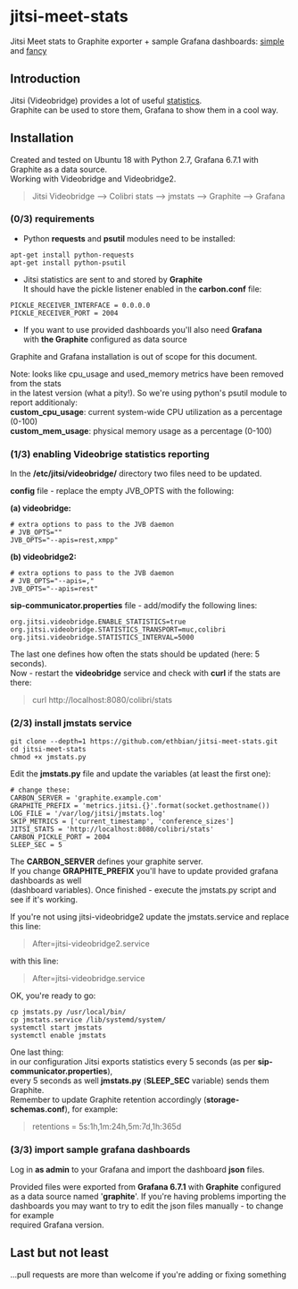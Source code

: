 # jitsi-meet-stats
Jitsi Meet stats to Graphite exporter + sample Grafana dashboards: 
[simple](https://ethbian.org/images/jitsi/jitsi-stats-simple.png) and 
[fancy](https://ethbian.org/images/jitsi/jitsi-stats-fancy.png)  

## Introduction
Jitsi (Videobridge) provides a lot of useful [statistics](https://github.com/jitsi/jitsi-videobridge/blob/master/doc/statistics.md).  
Graphite can be used to store them, Grafana to show them in a cool way.  

## Installation

Created and tested on Ubuntu 18 with Python 2.7, Grafana 6.7.1 with Graphite as a data source.  
Working with Videobridge and Videobridge2.

> Jitsi Videobridge --> Colibri stats --> jmstats --> Graphite --> Grafana

### (0/3) requirements

* Python **requests** and **psutil** modules need to be installed:

```
apt-get install python-requests
apt-get install python-psutil
```

* Jitsi statistics are sent to and stored by **Graphite**  
  It should have the pickle listener enabled in the **carbon.conf** file:

```
PICKLE_RECEIVER_INTERFACE = 0.0.0.0
PICKLE_RECEIVER_PORT = 2004
```
  
* If you want to use provided dashboards you'll also need **Grafana**  
  with **the Graphite** configured as data source  
  
Graphite and Grafana installation is out of scope for this document.  
  
Note: looks like cpu_usage and used_memory metrics have been removed from the stats  
in the latest version (what a pity!). So we're using python's psutil module to report additionaly:  
**custom_cpu_usage**: current system-wide CPU utilization as a percentage (0-100)  
**custom_mem_usage**: physical memory usage as a percentage (0-100)
  
### (1/3) enabling Videobrige statistics reporting

In the **/etc/jitsi/videobridge/** directory two files need to be updated.  

**config** file - replace the empty JVB_OPTS with the following:  
  
**(a) videobridge:** 
```
# extra options to pass to the JVB daemon
# JVB_OPTS=""
JVB_OPTS="--apis=rest,xmpp"
```

**(b) videobridge2:**
```
# extra options to pass to the JVB daemon
# JVB_OPTS="--apis=,"
JVB_OPTS="--apis=rest"
```

**sip-communicator.properties** file - add/modify the following lines:

```
org.jitsi.videobridge.ENABLE_STATISTICS=true
org.jitsi.videobridge.STATISTICS_TRANSPORT=muc,colibri
org.jitsi.videobridge.STATISTICS_INTERVAL=5000
```

The last one defines how often the stats should be updated (here: 5 seconds).  
Now - restart the **videobridge** service and check with **curl** if the stats are there:

> curl http://localhost:8080/colibri/stats

### (2/3) install jmstats service

```
git clone --depth=1 https://github.com/ethbian/jitsi-meet-stats.git
cd jitsi-meet-stats
chmod +x jmstats.py
```

Edit the **jmstats.py** file and update the variables (at least the first one):

```
# change these:
CARBON_SERVER = 'graphite.example.com'
GRAPHITE_PREFIX = 'metrics.jitsi.{}'.format(socket.gethostname())
LOG_FILE = '/var/log/jitsi/jmstats.log'
SKIP_METRICS = ['current_timestamp', 'conference_sizes']
JITSI_STATS = 'http://localhost:8080/colibri/stats'
CARBON_PICKLE_PORT = 2004
SLEEP_SEC = 5
```

The **CARBON_SERVER** defines your graphite server.  
If you change **GRAPHITE_PREFIX** you'll have to update provided grafana dashboards as well  
(dashboard variables). Once finished - execute the jmstats.py script and see if it's working.
  
If you're not using jitsi-videobridge2 update the jmstats.service and replace this line:

> After=jitsi-videobridge2.service  

with this line:  

> After=jitsi-videobridge.service  

OK, you're ready to go:

```
cp jmstats.py /usr/local/bin/
cp jmstats.service /lib/systemd/system/
systemctl start jmstats
systemctl enable jmstats
```

One last thing:  
in our configuration Jitsi exports statistics every 5 seconds (as per **sip-communicator.properties**),  
every 5 seconds as well **jmstats.py** (**SLEEP_SEC** variable) sends them Graphite.  
Remember to update Graphite retention accordingly (**storage-schemas.conf**), for example:  
> retentions = 5s:1h,1m:24h,5m:7d,1h:365d  


### (3/3) import sample grafana dashboards

Log in **as admin** to your Grafana and import the dashboard **json** files.  
  
Provided files were exported from **Grafana 6.7.1** with **Graphite** configured  
as a data source named '**graphite**'. If you're having problems importing the  
dashboards you may want to try to edit the json files manually - to change for example  
required Grafana version.


## Last but not least

...pull requests are more than welcome if you're adding or fixing something
